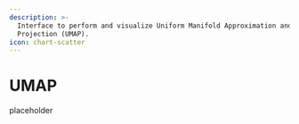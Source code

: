 ```yaml
---
description: >-
  Interface to perform and visualize Uniform Manifold Approximation and
  Projection (UMAP).
icon: chart-scatter
---
```


# UMAP

placeholder
